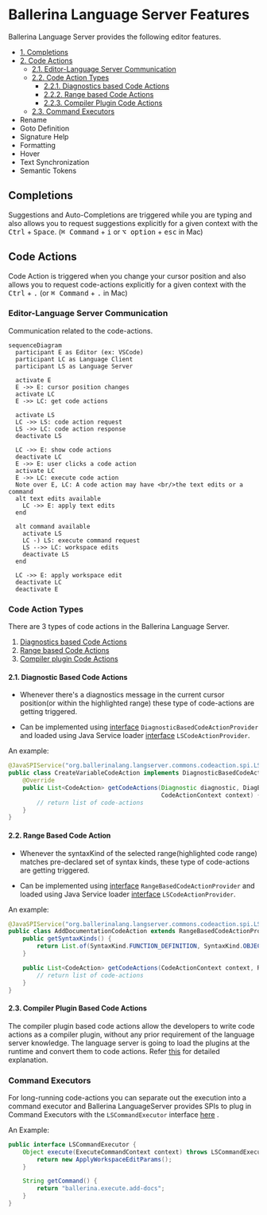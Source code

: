 # Ballerina Language Server Features

Ballerina Language Server provides the following editor features.

* [1. Completions](#completions)
* [2. Code Actions](#code-actions)
    * [2.1. Editor-Language Server Communication](#editor-language-server-communication)
    * [2.2. Code Action Types](#code-action-types)
      * [2.2.1. Diagnostics based Code Actions](#21-diagnostic-based-code-actions) 
      * [2.2.2. Range based Code Actions](#22-range-based-code-actions) 
      * [2.2.3. Compiler Plugin Code Actions](#23-compiler-plugin-based-code-actions) 
    * [2.3. Command Executors](#command-executors)
* Rename
* Goto Definition
* Signature Help
* Formatting
* Hover
* Text Synchronization
* Semantic Tokens

## Completions

Suggestions and Auto-Completions are triggered while you are typing and also allows you to request suggestions
explicitly for a given context with the <kbd>Ctrl</kbd> + <kbd>Space</kbd>. (<kbd>&#8984; Command</kbd> + <kbd>i</kbd> or <kbd>&#8997; option</kbd> + <kbd>esc</kbd> in Mac)

## Code Actions

Code Action is triggered when you change your cursor position and also allows you to request code-actions explicitly for
a given context with the <kbd>Ctrl</kbd> + <kbd>.</kbd> (or <kbd>&#8984; Command</kbd> + <kbd>.</kbd> in Mac)

### Editor-Language Server Communication

Communication related to the code-actions.

```mermaid
sequenceDiagram
  participant E as Editor (ex: VSCode)
  participant LC as Language Client
  participant LS as Language Server

  activate E
  E ->> E: cursor position changes
  activate LC
  E ->> LC: get code actions
  
  activate LS
  LC ->> LS: code action request
  LS ->> LC: code action response
  deactivate LS
  
  LC ->> E: show code actions
  deactivate LC
  E ->> E: user clicks a code action
  activate LC
  E ->> LC: execute code action
  Note over E, LC: A code action may have <br/>the text edits or a command
  alt text edits available
    LC ->> E: apply text edits 
  end
    
  alt command available
    activate LS
    LC -) LS: execute command request
    LS -->> LC: workspace edits  
    deactivate LS
  end
  
  LC ->> E: apply workspace edit
  deactivate LC
  deactivate E
```

### Code Action Types

There are 3 types of code actions in the Ballerina Language Server.

1. [Diagnostics based Code Actions](#21-diagnostic-based-code-actions)
2. [Range based Code Actions](#22-range-based-code-actions)
3. [Compiler plugin Code Actions](#23-compiler-plugin-based-code-actions)

#### 2.1. Diagnostic Based Code Actions

* Whenever there's a diagnostics message in the current cursor position(or within the highlighted range) these type of code-actions are getting
  triggered.

* Can be implemented using [interface](https://github.com/ballerina-platform/ballerina-lang/blob/master/language-server/modules/langserver-commons/src/main/java/org/ballerinalang/langserver/commons/codeaction/spi/DiagnosticBasedCodeActionProvider.java) `DiagnosticBasedCodeActionProvider`
  and loaded using Java Service loader [interface]((https://github.com/ballerina-platform/ballerina-lang/blob/master/language-server/modules/langserver-commons/src/main/java/org/ballerinalang/langserver/commons/codeaction/spi/LSCodeActionProvider.java)) `LSCodeActionProvider`.

An example:

```java
@JavaSPIService("org.ballerinalang.langserver.commons.codeaction.spi.LSCodeActionProvider")
public class CreateVariableCodeAction implements DiagnosticBasedCodeActionProvider {
    @Override
    public List<CodeAction> getCodeActions(Diagnostic diagnostic, DiagBasedPositionDetails positionDetails,
                                           CodeActionContext context) {
        // return list of code-actions
    }
}
```

#### 2.2. Range Based Code Action
* Whenever the syntaxKind of the selected range(highlighted code range) matches pre-declared set of syntax kinds, these type of code-actions are getting triggered.

* Can be implemented using [interface](https://github.com/ballerina-platform/ballerina-lang/blob/master/language-server/modules/langserver-commons/src/main/java/org/ballerinalang/langserver/commons/codeaction/spi/RangeBasedCodeActionProvider.java) `RangeBasedCodeActionProvider`
  and loaded using Java Service loader [interface]((https://github.com/ballerina-platform/ballerina-lang/blob/master/language-server/modules/langserver-commons/src/main/java/org/ballerinalang/langserver/commons/codeaction/spi/LSCodeActionProvider.java)) `LSCodeActionProvider`.

An example:

```java
@JavaSPIService("org.ballerinalang.langserver.commons.codeaction.spi.LSCodeActionProvider")
public class AddDocumentationCodeAction extends RangeBasedCodeActionProvider {
    public getSyntaxKinds() {
        return List.of(SyntaxKind.FUNCTION_DEFINITION, SyntaxKind.OBJECT_TYPE_DESC);
    }

    public List<CodeAction> getCodeActions(CodeActionContext context, RangeBasedPositionDetails posDetails) {
        // return list of code-actions
    }
}
```

#### 2.3. Compiler Plugin Based Code Actions

The compiler plugin based code actions allow the developers to write code actions as a compiler plugin, without any
prior requirement of the language server knowledge. The language server is going to load the plugins at the runtime and
convert them to code actions. Refer [this](CompilerPluginCodeActions.md) for detailed explanation.

### Command Executors

For long-running code-actions you can separate out the execution into a command executor and Ballerina LanguageServer
provides SPIs to plug in Command Executors with the `LSCommandExecutor`
interface [here](https://github.com/ballerina-platform/ballerina-lang/blob/master/language-server/modules/langserver-commons/src/main/java/org/ballerinalang/langserver/commons/command/spi/LSCommandExecutor.java)
.

An Example:

```java
public interface LSCommandExecutor {
    Object execute(ExecuteCommandContext context) throws LSCommandExecutorException {
        return new ApplyWorkspaceEditParams();
    }

    String getCommand() {
        return "ballerina.execute.add-docs";
    }
}
```
